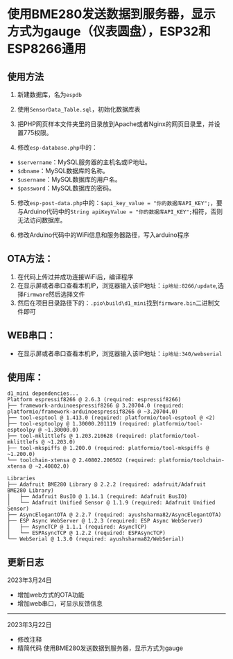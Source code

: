 # 使用BME280发送数据到服务器，显示方式为gauge（仪表圆盘），ESP32和ESP8266通用

## 使用方法
1. 新建数据库，名为`espdb`

2. 使用`SensorData_Table.sql`，初始化数据库表

3. 把PHP网页样本文件夹里的目录放到Apache或者Nginx的网页目录里，并设置775权限。

4. 修改`esp-database.php`中的：
- `$servername`：MySQL服务器的主机名或IP地址。
- `$dbname`：MySQL数据库的名称。
- `$username`：MySQL数据库的用户名。
- `$password`：MySQL数据库的密码。

5. 修改`esp-post-data.php`中的：`$api_key_value = "你的数据库API_KEY";`，要与Arduino代码中的`String apiKeyValue = "你的数据库API_KEY";`相符，否则无法访问数据库。

6. 修改Arduino代码中的WiFi信息和服务器路径，写入arduino程序

## OTA方法：
1. 在代码上传过并成功连接WiFi后，编译程序
2. 在显示屏或者串口查看本机IP，浏览器输入该IP地址：`ip地址:8266/update`,选择`Firmware`然后选择文件
3. 然后在项目目录路径下的：`.pio\build\d1_mini`找到`firmware.bin`二进制文件即可

## WEB串口：
- 在显示屏或者串口查看本机IP，浏览器输入该IP地址：`ip地址:340/webserial`

## 使用库：

```
d1_mini dependencies...
Platform espressif8266 @ 2.6.3 (required: espressif8266)
├── framework-arduinoespressif8266 @ 3.20704.0 (required: platformio/framework-arduinoespressif8266 @ ~3.20704.0)
├── tool-esptool @ 1.413.0 (required: platformio/tool-esptool @ <2)
├── tool-esptoolpy @ 1.30000.201119 (required: platformio/tool-esptoolpy @ ~1.30000.0)
├── tool-mklittlefs @ 1.203.210628 (required: platformio/tool-mklittlefs @ ~1.203.0)
├── tool-mkspiffs @ 1.200.0 (required: platformio/tool-mkspiffs @ ~1.200.0)
└── toolchain-xtensa @ 2.40802.200502 (required: platformio/toolchain-xtensa @ ~2.40802.0)

Libraries
├── Adafruit BME280 Library @ 2.2.2 (required: adafruit/Adafruit BME280 Library)
│   ├── Adafruit BusIO @ 1.14.1 (required: Adafruit BusIO)
│   └── Adafruit Unified Sensor @ 1.1.9 (required: Adafruit Unified Sensor)
├── AsyncElegantOTA @ 2.2.7 (required: ayushsharma82/AsyncElegantOTA)
├── ESP Async WebServer @ 1.2.3 (required: ESP Async WebServer)
│   ├── AsyncTCP @ 1.1.1 (required: AsyncTCP)
│   └── ESPAsyncTCP @ 1.2.2 (required: ESPAsyncTCP)
└── WebSerial @ 1.3.0 (required: ayushsharma82/WebSerial)
```


## 更新日志
2023年3月24日
- 增加web方式的OTA功能
- 增加web串口，可显示反馈信息
---
2023年3月22日
- 修改注释
- 精简代码
使用BME280发送数据到服务器，显示方式为gauge
